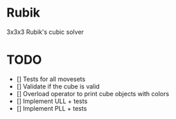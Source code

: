 # Rubik
3x3x3 Rubik's cubic solver

# TODO
- [] Tests for all movesets
- [] Validate if the cube is valid
- [] Overload operator to print cube objects with colors
- [] Implement ULL + tests
- [] Implement PLL + tests
